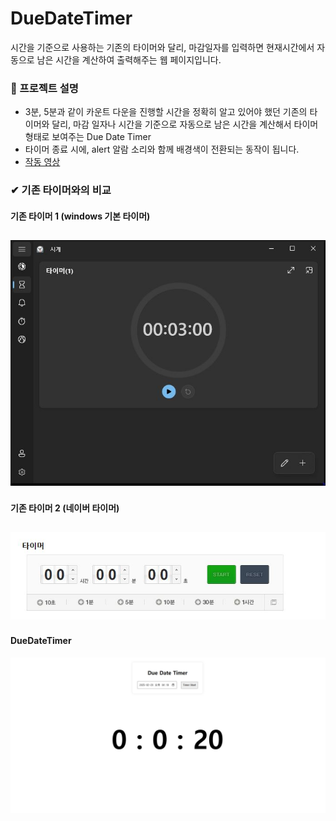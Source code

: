 # DueDateTimer
시간을 기준으로 사용하는 기존의 타이머와 달리, 마감일자를 입력하면 현재시간에서 자동으로 남은 시간을 계산하여 출력해주는 웹 페이지입니다. 

### 📌 프로젝트 설명
- 3분, 5분과 같이 카운트 다운을 진행할 시간을 정확히 알고 있어야 했던 기존의 타이머와 달리, 
마감 일자나 시간을 기준으로 자동으로 남은 시간을 계산해서 타이머 형태로 보여주는 Due Date Timer
- 타이머 종료 시에, alert 알람 소리와 함께 배경색이 전환되는 동작이 됩니다.
- [작동 영상](https://www.youtube.com/watch?v=ApEcESYl3Mc)

### ✔ 기존 타이머와의 비교

#### 기존 타이머 1 (windows 기본 타이머)
![윈도우 기본 타이머](기존타이머1.JPG)
---
#### 기존 타이머 2 (네이버 타이머)
![네이버 기본 타이머](기존타이머2.JPG)
---
#### DueDateTimer
![DueDAteTimer](duedatetimer1.jpg)
